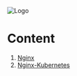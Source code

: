 ![Logo](https://github.com/mithunvikram/nginx-docker/blob/master/docs/GeppettoIcon.png?raw=true"Logo")

# Content 
1. [Nginx](Nginx.md)
2. [Nginx-Kubernetes](Nginx-Kubernetes.md)
